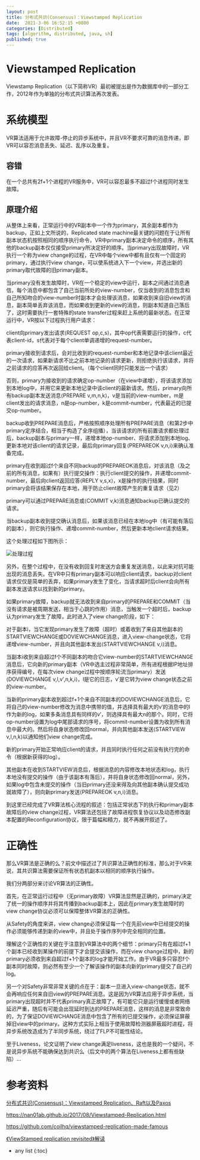 ```yaml
---
layout: post
title: 分布式共识(Consensus)：Viewstamped Replication
date:  2021-3-06 16:52:15 +0800
categories: [Distributed]
tags: [algorithm, distributed, java, sh]
published: true
---
```


# Viewstamped Replication

Viewstamp Replication（以下简称VR）最初被提出是作为数据库中的一部分工作，2012年作为单独的分布式共识算法再次发表。

# 系统模型

VR算法适用于允许故障-停止的异步系统中，并且VR不要求可靠的消息传递，即VR可以容忍消息丢失、延迟、乱序以及重复。

## 容错

在一个总共有2f+1个进程的VR服务中，VR可以容忍最多不超过f个进程同时发生故障。

## 原理介绍

从整体上来看，正常运行中的VR副本中一个作为primary，其余副本都作为backup，正如上文所说的，Replicated state machine最关键的问题在于让所有副本状态机按照相同的顺序执行命令，VR中primary副本决定命令的顺序，所有其他的backup副本仅仅接受primary所决定好的顺序。当primary出现故障时，VR执行一个称为view change的过程，在VR中每个view中都有且仅有一个固定的primary，通过执行view change，可以使系统进入下一个view，并选出新的primary取代故障的旧primary副本。

当primary没有发生故障时，VR在一个稳定的view中运行，副本之间通过消息通信，每个消息中都包含了自己当前所处的view-number，仅当收到的消息包含和自己所知吻合的view-number时副本才会处理该消息，如果收到来自旧view的消息，副本简单丢弃该消息，而如果收到更新的view的消息，则副本知道自己落后了，这时需要执行一套特殊的state transfer过程来赶上系统的最新状态。在正常运行中，VR按以下过程执行用户请求：

client向primary发出请求⟨REQUEST op,c,s⟩，其中op代表需要运行的操作，c代表client-id，s代表对于每个client单调递增的request-number。

primary接收到请求后，会对比收到的request-number和本地记录中该client最近的一次请求，如果新请求不比之前本地记录的请求更新，则拒绝执行该请求，并将之前请求的应答再次返回给client。（每个client同时只能发出一个请求）

否则，primary为接收到的请求确定op-number（在view中递增），将该请求添加到本地log中，并用它来更新本地记录中该client的最新请求。然后，primary向所有backup副本发送消息⟨PREPARE v,m,n,k⟩，v是当前的view-number，m是client发出的请求消息，n是op-number，k是commit-number，代表最近的已提交op-number。

backup收到PREPARE消息后，严格按照顺序处理所有PREPARE消息（和第2步中primary定序结合，相当于构造了全序组播），当该请求的所有前置请求都处理过后，backup副本与primary一样，递增本地op-number、将请求添加到本地log、更新本地对该client的请求记录，最后向primary回复⟨PREPAREOK v,n,i⟩来确认准备完成。

primary在收到超过f个来自不同backup的PREPAREOK消息后，对该消息（及之前的所有消息，如果有）执行提交操作：执行client提交的操作，并递增commit-number，最后向client返回应答⟨REPLY v,s,x⟩，x是操作的执行结果，同时primary会将该结果保存在本地，用于防止client故障产生的重复请求（见2）

primary可以通过PREPARE消息或⟨COMMIT v,k⟩消息通知backup已确认提交的请求。

当backup副本收到提交确认消息后，如果该消息已经在本地log中（有可能有落后的副本），则它执行操作、递增commit-number，然后更新本地client请求结果。

这个处理过程如下图所示：

![处理过程](http://blog.kongfy.com/wp-content/uploads/2016/05/vr.jpg)

另外，在整个过程中，在没有收到回复时发送方会重复发送消息，以此来对抗可能出现的消息丢失。在VR中只有primary副本可以响应client请求，backup对client请求仅仅是简单的丢弃，如果primary发生了变化，当请求超时后client会向所有副本发送请求以找到新的primary。

如果primary故障，backup就无法收到来自primary的PREPARE和COMMIT（当没有请求是被周期发送，相当于心跳的作用）消息，当触发一个超时后，backup认为primary发生了故障，此时进入了view change阶段，如下：

对于副本i，当它发现primary发生了故障（超时）或着收到了来自其他副本的STARTVIEWCHANGE或DOVIEWCHANGE消息，进入view-change状态，它将递增view-number，并且向其他副本发出⟨STARTVIEWCHANGE v,i⟩消息。

当副本i收到来自超过f个不同副本的吻合它view-number的STARTVIEWCHANGE消息后，它向新的primary副本（VR中选主过程非常简单，所有进程根据IP地址排序获得编号，在每次view change过程中按顺序轮流当primary）发送⟨DOVIEWCHANGE v,l,v′,n,k,i⟩，l是它的日志，v′是它转为view change状态之前的view-number。

当新的primary副本收到超过f+1个来自不同副本的DOVIEWCHANGE消息后，它将自己的view-number修改为消息中携带的值，并选择具有最大的v′的消息中的l作为新的log，如果多条消息具有同样的v′，则选择具有最大n的那个。同时，它将op-number设置为log中尾部请求的序号，将commit-number设置为收到所有消息中最大的。然后将自身状态修改回normal，并向其他副本发送⟨STARTVIEW v,l,n,k⟩以通知他们view change完成。

新的primary开始正常响应client的请求，并且同时执行任何之前没有执行完的命令（根据新获得的log）。

其他副本在收到STARTVIEW消息后，根据消息的内容修改本地状态和log，执行本地没有提交的操作（由于该副本有落后），并将自身状态修改回normal，另外，如果log中包含未提交的操作（当旧primary还没来得及向其他副本确认提交成功就故障了），则向新primary发送⟨PREPAREOK v,n,i⟩消息。

到这里已经完成了VR算法核心流程的叙述：包括正常状态下的执行和primary副本故障后的view change过程，VR算法还包括了故障进程恢复协议以及动态修改副本配置的Reconfiguration协议，限于篇幅和精力，就不再展开叙述了。

# 正确性

那么VR算法是正确的么？前文中描述过了共识算法正确性的标准，那么对于VR来说，其共识算法需要保证所有状态机副本以相同的顺序执行操作。

我们分两部分来讨论VR算法的正确性。

首先，在正常运行过程中（无primary故障）VR算法显然是正确的，primary决定了统一的操作顺序并将其传播到backup副本上，因此在primary发生故障时的view change协议必须可以保障整体VR算法的正确性。

从Safety的角度来讲，view change必须保证每一个在先前view中已经提交的操作必须能够传递到新的view中，并且处于操作序列中完全相同的位置。

理解这个正确性的关键在于注意到VR算法中的两个细节：primary只有在超过f+1个副本已经收到某操作的前提下才会提交该操作，而在view change过程中，新的primary必须收到来自超过f+1个副本的log才能开始工作。由于VR最多只容忍f个副本同时故障，则必然有至少一个了解该操作的副本向新的primary提交了自己的log。

另一个对Safety非常非常关键的点在于：副本一旦进入view-change状态，就不会再响应任何来自旧view的PREPARE消息。这是因为VR算法应用于异步系统，当primary出现超时并不代表primary真正故障了，有可能它只是运行缓慢或者网络延迟严重，随后有可能会出现延时到达的PREPARE消息，这样的消息是非常致命的，为了保证DOVIEWCHANGE消息中包含了所有的已提交操作，必须保证屏蔽掉旧view中的primary。这种方式实际上相当于使用故障检测器屏蔽超时进程，将异步系统改造成为了半同步系统，绕过了FLP不可能性结论。

至于Liveness，论文证明了view change满足liveness，这也是我的一个疑问，不是说异步系统不能确保达到共识么（后文中的两个算法在Liveness上都有些缺陷）…

# 参考资料

[分布式共识(Consensus)：Viewstamped Replication、Raft以及Paxos](http://blog.kongfy.com/2016/05/%E5%88%86%E5%B8%83%E5%BC%8F%E5%85%B1%E8%AF%86consensus%EF%BC%9Aviewstamped%E3%80%81raft%E5%8F%8Apaxos/)

https://nan01ab.github.io/2017/08/Viewstamped-Replication.html

https://github.com/coilhq/viewstamped-replication-made-famous

[《ViewStamped replication revisited》解读](https://zhuanlan.zhihu.com/p/66984202)

* any list
{:toc}
